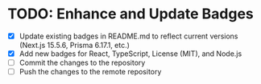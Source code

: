# TODO: Enhance and Update Badges

- [x] Update existing badges in README.md to reflect current versions (Next.js 15.5.6, Prisma 6.17.1, etc.)
- [x] Add new badges for React, TypeScript, License (MIT), and Node.js
- [ ] Commit the changes to the repository
- [ ] Push the changes to the remote repository
